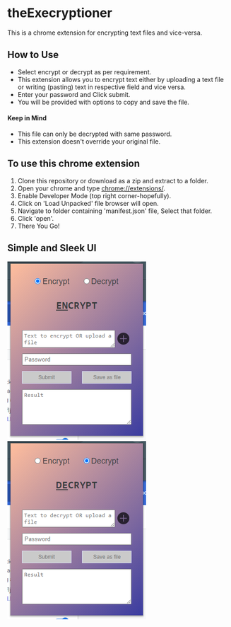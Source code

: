 
# theExecryptioner
This is a chrome extension for encrypting text files and vice-versa.

## How to Use
- Select encrypt or decrypt as per requirement.
- This extension allows you to encrypt text either by uploading a text file or writing (pasting) text in respective field and vice versa.
- Enter your password and Click submit.
- You will be provided with options to copy and save the file.
#### Keep in Mind
- This file can only be decrypted with same password.
- This extension doesn't override your original file.

## To use this chrome extension
1. Clone this repository or download as a zip and extract to a folder.
2. Open your chrome and type [chrome://extensions/](chrome://extensions/).
3. Enable Developer Mode (top right corner-hopefully).
4. Click on 'Load Unpacked' file browser will open.
5. Navigate to folder containing 'manifest.json' file, Select that folder.
6. Click 'open'.
7. There You Go!

## Simple and Sleek UI

![Encrypt](https://raw.githubusercontent.com/utkarsh48/theExecryptioner/master/Encrypt.PNG)
![Decrypt](https://raw.githubusercontent.com/utkarsh48/theExecryptioner/master/Decrypt.PNG)
